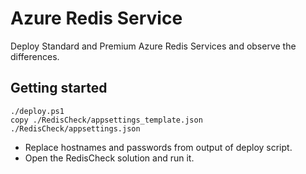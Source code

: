 # Azure Redis Service

Deploy Standard and Premium Azure Redis Services and observe the differences.

## Getting started

    ./deploy.ps1
    copy ./RedisCheck/appsettings_template.json ./RedisCheck/appsettings.json

* Replace hostnames and passwords from output of deploy script.
* Open the RedisCheck solution and run it.
